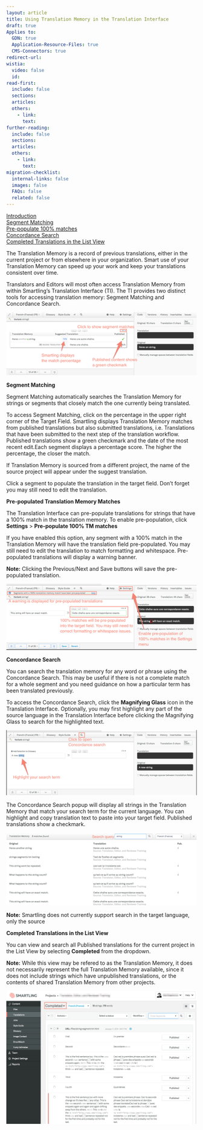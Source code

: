 ```yaml
---
layout: article
title: Using Translation Memory in the Translation Interface
draft: true
Applies to:
  GDN: true
  Application-Resource-Files: true
  CMS-Connectors: true
redirect-url:
wistia:
  video: false
  id:
read-first:
  include: false
  sections:
  articles:
  others:
    - link:
      text:
further-reading:
  include: false
  sections:
  articles:
  others:
    - link:
      text:
migration-checklist:
  internal-links: false
  images: false
  FAQs: false
  related: false
---
```



[Introduction](#Intro)
<br>[Segment Matching](#Segment)
<br>[Pre-populate 100% matches](#Prepopulate)
<br>[Concordance Search](#Concordance)
<br>[Completed Translations in the List View](#Completed)

The Translation Memory is a record of previous translations, either in the current project or from elsewhere in your organization. Smart use of your Translation Memory can speed up your work and keep your translations consistent over time.

Translators and Editors will most often access Translation Memory from within Smartling’s Translation Interface (TI). The TI provides two distinct tools for accessing translation memory: Segment Matching and Concordance Search.

![](/uploads/versions/tmmi1---x----1172-390x---.png)

**Segment Matching**

Segment Matching automatically searches the Translation Memory for strings or segments that closely match the one currently being translated.

To access Segment Matching, click on the percentage in the upper right corner of the Target Field. Smartling displays Translation Memory matches from published translations but also submitted translations, i.e. Translations that have been submitted to the next step of the translation workflow. Published translations show a green checkmark and the date of the most recent edit.Each segment displays a percentage score. The higher the percentage, the closer the match.

If Translation Memory is sourced from a different project, the name of the source project will appear under the suggest translation.

Click a segment to populate the translation in the target field. Don’t forget you may still need to edit the translation.

**Pre-populated Translation Memory Matches**

The Translation Interface can pre-populate translations for strings that have a 100% match in the translation memory. To enable pre-population, click **Settings** &gt; **Pre-populate 100% TM matches**

If you have enabled this option, any segment with a 100% match in the Translation Memory will have the translation field pre-populated. You may still need to edit the translation to match formatting and whitespace. Pre-populated translations will display a warning banner.

**Note:** Clicking the Previous/Next and Save buttons will save the pre-populated translation.

![](/uploads/versions/tmti2---x----1168-406x---.png)

**Concordance Search**

You can search the translation memory for any word or phrase using the Concordance Search. This may be useful if there is not a complete match for a whole segment and you need guidance on how a particular term has been translated previously.

To access the Concordance Search, click the **Magnifying Glass** icon in the Translation Interface. Optionally, you may first highlight any part of the source language in the Translation Interface before clicking the Magnifying Glass to search for the highlighted text.

![](/uploads/versions/tmti3---x----1180-403x---.png)

The Concordance Search popup will display all strings in the Translation Memory that match your search term for the current language. You can highlight and copy translation text to paste into your target field. Published translations show a checkmark.

![](/uploads/versions/tmti4---x----1112-424x---.png)

**Note:** Smartling does not currently support search in the target language, only the source

**Completed Translations in the List View**

You can view and search all Published translations for the current project in the List View by selecting **Completed** from the dropdown.

**Note:** While this view may be refered to as the Translation Memory, it does not necessarily represent the full Translation Memory available, since it does not include strings which have unpublished translations, or the contents of shared Translation Memory from other projects.

![](/uploads/versions/tmti5---x----1230-860x---.png)